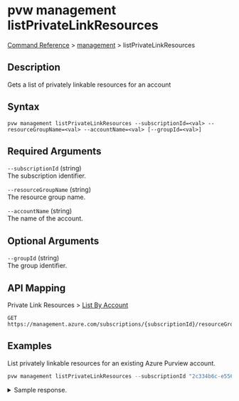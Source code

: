 # pvw management listPrivateLinkResources
[Command Reference](../../../README.md#command-reference) > [management](./main.md) > listPrivateLinkResources

## Description
Gets a list of privately linkable resources for an account

## Syntax
```
pvw management listPrivateLinkResources --subscriptionId=<val> --resourceGroupName=<val> --accountName=<val> [--groupId=<val>]
```

## Required Arguments
`--subscriptionId` (string)  
The subscription identifier.

`--resourceGroupName` (string)  
The resource group name.

`--accountName` (string)  
The name of the account.

## Optional Arguments
`--groupId` (string)  
The group identifier.

## API Mapping
Private Link Resources > [List By Account](https://docs.microsoft.com/en-us/rest/api/purview/private-link-resources/list-by-account)
```
GET https://management.azure.com/subscriptions/{subscriptionId}/resourceGroups/{resourceGroupName}/providers/Microsoft.Purview/accounts/{accountName}/privateLinkResources
```

## Examples
List privately linkable resources for an existing Azure Purview account.
```powershell
pvw management listPrivateLinkResources --subscriptionId "2c334b6c-e556-40ac-a4c0-c0d1d2e08ca0" --resourceGroupName "esg" --accountName "esg-26fa7f24-pvw"
```

<details><summary>Sample response.</summary>
<p>

```json
{
    "count": 2,
    "value": [
        {
            "id": "/subscriptions/2c334b6c-e556-40ac-a4c0-c0d1d2e08ca0/resourceGroups/esg/providers/Microsoft.Purview/accounts/esg-26fa7f24-pvw/privateLinkResources/account",
            "name": "account",
            "properties": {
                "groupId": "account",
                "requiredMembers": [
                    "account"
                ],
                "requiredZoneNames": [
                    "privatelink.purview.azure.com"
                ]
            },
            "type": "Microsoft.Purview/accounts/privateLinkResources"
        },
        {
            "id": "/subscriptions/2c334b6c-e556-40ac-a4c0-c0d1d2e08ca0/resourceGroups/esg/providers/Microsoft.Purview/accounts/esg-26fa7f24-pvw/privateLinkResources/portal",
            "name": "portal",
            "properties": {
                "groupId": "portal",
                "requiredMembers": [
                    "portal"
                ],
                "requiredZoneNames": [
                    "privatelink.purviewstudio.azure.com"
                ]
            },
            "type": "Microsoft.Purview/accounts/privateLinkResources"
        }
    ]
}
```
</p>
</details>
